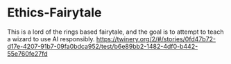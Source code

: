 # Ethics-Fairytale
This is a lord of the rings based fairytale, and the goal is to attempt to teach a wizard to use AI responsibly.
https://twinery.org/2/#/stories/0fd47b72-d17e-4207-91b7-09fa0bdca952/test/b6e89bb2-1482-4df0-b442-55e760fe27fd
